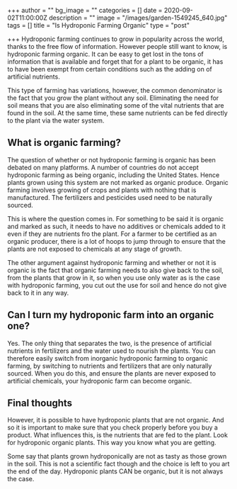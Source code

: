 +++
author = ""
bg_image = ""
categories = []
date = 2020-09-02T11:00:00Z
description = ""
image = "/images/garden-1549245_640.jpg"
tags = []
title = "Is Hydroponic Farming Organic"
type = "post"

+++
Hydroponic farming continues to grow in popularity across the world, thanks to the free flow of information. However people still want to know, is hydroponic farming organic. It can be easy to get lost in the tons of information that is available and forget that for a plant to be organic, it has to have been exempt from certain conditions such as the adding on of artificial nutrients.

This type of farming has variations, however, the common denominator is the fact that you grow the plant without any soil. Eliminating the need for soil means that you are also eliminating some of the vital nutrients that are found in the soil. At the same time, these same nutrients can be fed directly to the plant via the water system.

## What is organic farming?

The question of whether or not hydroponic farming is organic has been debated on many platforms. A number of countries do not accept hydroponic farming as being organic, including the United States. Hence plants grown using this system are not marked as organic produce. Organic farming involves growing of crops and plants with nothing that is manufactured. The fertilizers and pesticides used need to be naturally sourced.

This is where the question comes in. For something to be said it is organic and marked as such, it needs to have no additives or chemicals added to it even if they are nutrients fro the plant. For a farmer to be certified as an organic producer, there is a lot of hoops to jump through to ensure that the plants are not exposed to chemicals at any stage of growth.

The other argument against hydroponic farming and whether or not it is organic is the fact that organic farming needs to also give back to the soil, from the plants that grow in it, so when you use only water as is the case with hydroponic farming, you cut out the use for soil and hence do not give back to it in any way.

## Can I turn my hydroponic farm into an organic one?

Yes. The only thing that separates the two, is the presence of artificial nutrients in fertilizers and the water used to nourish the plants. You can therefore easily switch from inorganic hydroponic farming to organic farming, by switching to nutrients and fertilizers that are only naturally sourced. When you do this, and ensure the plants are never exposed to artificial chemicals, your hydroponic farm can become organic.

## Final thoughts

However, it is possible to have hydroponic plants that are not organic. And so it is important to make sure that you check properly before you buy a product. What influences this, is the nutrients that are fed to the plant. Look for hydroponic organic plants. This way you know what you are getting.

Some say that plants grown hydroponically are not as tasty as those grown in the soil. This is not a scientific fact though and the choice is left to you art the end of the day. Hydroponic plants CAN be organic, but it is not always the case.